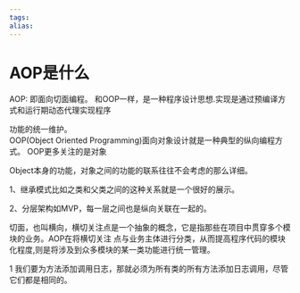 ```yaml
---
tags: 
alias:
---
```

# AOP是什么
AOP: 即面向切面编程。 和OOP一样，是一种程序设计思想.实现是通过预编译方式和运行期动态代理实现程序

功能的统一维护。  
OOP(Object Oriented Programming)面向对象设计就是一种典型的纵向编程方式。 OOP更多关注的是对象

Object本身的功能，对象之间的功能的联系往往不会考虑的那么详细。

1、继承模式比如之类和父类之间的这种关系就是一个很好的展示。

2、分层架构如MVP，每一层之间也是纵向关联在一起的。

切面，也叫横向，横切关注点是一个抽象的概念，它是指那些在项目中贯穿多个模块的业务。AOP在将横切关注 点与业务主体进行分类，从而提高程序代码的模块化程度,则是将涉及到众多模块的某一类功能进行统一管理。

1 我们要为方法添加调用日志，那就必须为所有类的所有方法添加日志调用，尽管它们都是相同的。










